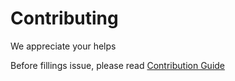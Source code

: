 # Contributing
We appreciate your helps

Before fillings issue, please read [Contribution Guide](https://doc.hadar-simulator.org/en/develop/dev-guide/index.html)
